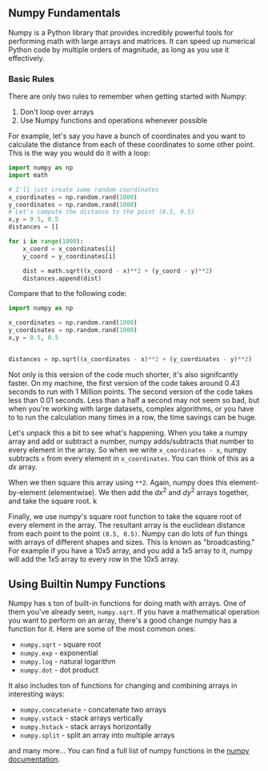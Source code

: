 ## Numpy Fundamentals

Numpy is a Python library that provides incredibly powerful tools for performing math with large arrays and matrices. It can speed up numerical Python code by multiple orders of magnitude, as long as you use it effectively. 

### Basic Rules

There are only two rules to remember when getting started with Numpy:

1. Don't loop over arrays
2. Use Numpy functions and operations whenever possible

For example, let's say you have a bunch of coordinates and you want to calculate the distance from each of these coordinates to some other point. This is the way you would do it with a loop:

```python
import numpy as np
import math

# I'll just create some random coordinates
x_coordinates = np.random.rand(1000)
y_coordinates = np.random.rand(1000)
# Let's compute the distance to the point (0.5, 0.5)
x,y = 0.5, 0.5
distances = []

for i in range(1000):
	x_coord = x_coordinates[i]
	y_coord = y_coordinates[i]

	dist = math.sqrt((x_coord - x)**2 + (y_coord - y)**2)
	distances.append(dist)
```

Compare that to the following code:

```python
import numpy as np

x_coordinates = np.random.rand(1000)
y_coordinates = np.random.rand(1000)
x,y = 0.5, 0.5


distances = np.sqrt((x_coordinates - x)**2 + (y_coordinates - y)**2)
```

Not only is this version of the code much shorter, it's also signifcantly faster. On my machine, the first version of the code takes around 0.43 seconds to run with 1 Million points. The second version of the code takes less than 0.01 seconds. Less than a half a second may not seem so bad, but when you're working with large datasets, complex algorithms, or you have to to run the calculation many times in a row, the time savings can be huge.

Let's unpack this a bit to see what's happening. When you take a numpy array and add or subtract a number, numpy adds/subtracts that number to every element in the array. So when we write `x_coordinates - x`, numpy subtracts `x` from every element in `x_coordinates`. You can think of this as a $dx$ array.

When we then square this array using `**2`. Again, numpy does this element-by-element (elementwise). We then add the $dx^2$ and $dy^2$ arrays together, and take the square root. k

Finally, we use numpy's square root function to take the square root of every element in the array. The resultant array is the euclidean distance from each point to the point `(0.5, 0.5)`.
Numpy can do lots of fun things with arrays of different shapes and sizes. This is known as "broadcasting." For example if you have a 10x5 array, and you add a 1x5 array to it, numpy will add the 1x5 array to every row in the 10x5 array.


## Using Builtin Numpy Functions

Numpy has s ton of built-in functions for doing math with arrays. One of them you've already seen, `numpy.sqrt`. If you have a mathematical operation you want to perform on an array, there's a good change numpy has a function for it. Here are some of the most common ones:

- `numpy.sqrt` - square root
- `numpy.exp` - exponential
- `numpy.log` - natural logarithm
- `numpy.dot` - dot product

It also includes ton of functions for changing and combining arrays in interesting ways:

- `numpy.concatenate` - concatenate two arrays
- `numpy.vstack` - stack arrays vertically
- `numpy.hstack` - stack arrays horizontally
- `numpy.split` - split an array into multiple arrays

and many more... You can find a full list of numpy functions in the [numpy documentation](https://numpy.org/doc/stable/reference/index.html).
